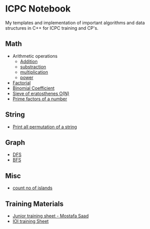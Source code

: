 # ICPC Notebook
My templates and implementation of important algorithms and data structures in C++ for ICPC training and CP's.

## Math
  - Arithmetic operations
    - [ Addition](https://github.com/kingjuno/icpc_training/blob/master/math/sum.cpp)
    - [substraction](https://github.com/kingjuno/icpc_training/blob/master/math/substraction.cpp)
    - [ multiplication](https://github.com/kingjuno/icpc_training/blob/master/math/multiplication.cpp)
    - [ power](https://github.com/kingjuno/icpc_training/blob/master/math/power.cpp)
  - [Factorial](https://github.com/kingjuno/icpc_training/blob/master/math/factorial.cpp)
  - [Binomial Coefficient](https://github.com/kingjuno/icpc_training/blob/master/math/binomial_coefficient.cpp)
  - [Sieve of eratosthenes O(N)](https://github.com/kingjuno/icpc_training/blob/master/math/sieve_of_eratosthenes.cpp)
  - [Prime factors of a number](https://github.com/kingjuno/icpc_training/blob/master/math/prime_factors_of_number.cpp)
  
## String
  - [Print all permutation of a string](https://github.com/kingjuno/icpc_training/blob/master/string/permutation.cpp)
 
## Graph
  - [DFS](https://github.com/kingjuno/icpc_training/blob/master/graph/DFS.cpp)
  - [BFS](https://github.com/kingjuno/icpc_training/blob/master/graph/BFS.cpp)

## Misc
  - [count no of islands](https://github.com/kingjuno/icpc_training/blob/master/misc/no_of_islands.cpp)
  
## Training Materials
  - [Junior training sheet - Mostafa Saad](https://github.com/kingjuno/icpc_training/blob/master/training%20materials/Junior%20training%20sheet.xlsx)
  - [IOI training Sheet](https://github.com/kingjuno/icpc_training/blob/master/training%20materials/IOI%20Sheet.xlsx)
